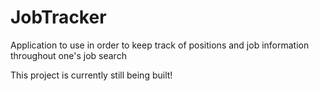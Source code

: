 # JobTracker
Application to use in order to keep track of positions and job information throughout one's job search

This project is currently still being built! 
